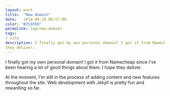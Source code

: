 ```yaml
---
layout: post
title:  "New domain"
date:   2014-09-18 00:57:00
color: "#253F6D"
permalink: log/new-domain
tags:
- site
description: I finally got my own personal domain! I got it from Namecheap since I've been hearing a lot of good things about them. I hope
they deliver.
---
```


I finally got my own personal domain! I got it from Namecheap since I've been hearing a lot of good things about them. I hope
they deliver.

At the moment, I'm still in the process of adding content and new features throughout the site. Web development with Jekyll is
pretty fun and rewarding so far.